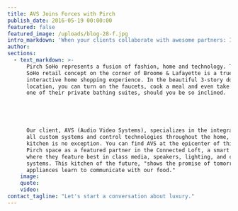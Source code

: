 ```yaml
---
title: AVS Joins Forces with Pirch
publish_date: 2016-05-19 00:00:00
featured: false
featured_image: /uploads/blog-28-f.jpg
intro_markdown: 'When your clients collaborate with awesome partners: In an incredibly exciting move in the evolution of retailing, our client&nbsp;[AVS](http://www.audiovideosystems.com/)&nbsp;(Audio Video Systems) has joined forces with Pirch, a cutting-edge provider of kitchen, bath and outdoor appliances.​'
author:
sections:
  - text_markdown: >-
      Pirch SoHo represents a fusion of fashion, home and technology. This new
      SoHo retail concept on the corner of Broome & Lafayette is a true
      interactive home shopping experience. In the beautiful 3-story downtown
      location, you can turn on the faucets, cook a meal and even take a bath in
      one of their private bathing suites, should you be so inclined.





      Our client, AVS (Audio Video Systems), specializes in the integration of
      all custom systems and control technologies throughout the home, and the
      kitchen is no exception. You can find AVS at the epicenter of this new
      Pirch space as a featured partner in the Connected Loft, a smart kitchen,
      where they feature best in class media, speakers, lighting, and control
      systems. This kitchen of the future, "shows the promise of tomorrow as our
      appliances learn to communicate with our food."​
    image:
    quote:
    video:
contact_tagline: "Let's start a conversation about luxury."
---
```



